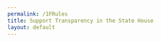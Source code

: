 ```yaml
---
permalink: /1FRules
title: Support Transparency in the State House
layout: default
---
```

<script charset="utf-8" type="text/javascript" src="//js.hsforms.net/forms/shell.js"></script>

<script>
  hbspt.forms.create({
	portalId: "6201350",
	formId: "6f4d1ef8-b14e-4f5f-b261-2e9b03cabc10"
});
</script>